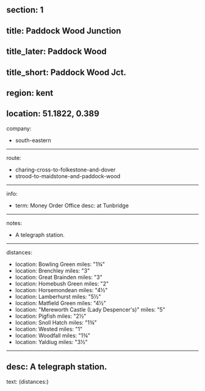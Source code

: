 section: 1
----
title: Paddock Wood Junction
----
title_later: Paddock Wood
----
title_short: Paddock Wood Jct.
----
region: kent
----
location: 51.1822, 0.389
----
company:
- south-eastern
----
route:
- charing-cross-to-folkestone-and-dover
- strood-to-maidstone-and-paddock-wood
----
info:
- term: Money Order Office
  desc: at Tunbridge
----
notes:
- A telegraph station.
----
distances:
- location: Bowling Green
  miles: "1¾"
- location: Brenchley
  miles: "3"
- location: Great Brainden
  miles: "3"
- location: Homebush Green
  miles: "2"
- location: Horsemondean
  miles: "4½"
- location: Lamberhurst
  miles: "5½"
- location: Matfield Green
  miles: "4½"
- location: "Mereworth Castle (Lady Despencer's)"
  miles: "5"
- location: Pigfish
  miles: "2½"
- location: Snoll Hatch
  miles: "1¾"
- location: Wested
  miles: "1"
- location: Woodfall
  miles: "1¾"
- location: Yaldiug
  miles: "3½"
----
desc: A telegraph station.
----
text: (distances:)
